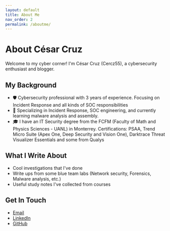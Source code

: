 ```yaml
---
layout: default
title: About Me
nav_order: 2
permalink: /aboutme/
---
```


<div class="about-container">

# About César Cruz

<!-- ![Your Photo](/assets/images/profile.jpg){: .profile-image } -->

Welcome to my cyber corner! I'm César Cruz (Cercz55), a cybersecurity enthusiast and blogger.

## My Background

- 🛡️ Cybersecurity professional with 3 years of experience. Focusing on Incident Response and all kinds of SOC responsibilities
- 🔐 Specializing in Incident Response, SOC engineering, and currently learning malware analysis and assembly.
- 🎓 I have an IT Security degree from the FCFM (Faculty of Math and Physics Sciences - UANL) in Monterrey. Certifications: PSAA, Trend Micro Suite (Apex One, Deep Security and Vision One), Darktrace Threat Visualizer Essentials and some from Qualys

## What I Write About

- Cool investigations that I've done
- Write ups from some blue team labs (Network security, Forensics, Malware analysis, etc.)
- Useful study notes I've collected from courses

</div>

<div class="contact-links">

## Get In Touch

- [Email](mailto:cesargcruzzapata@gmail.com)
- [LinkedIn](https://www.linkedin.com/in/cercz55)
- [GitHub](https://github.com/cercz55)

</div>
